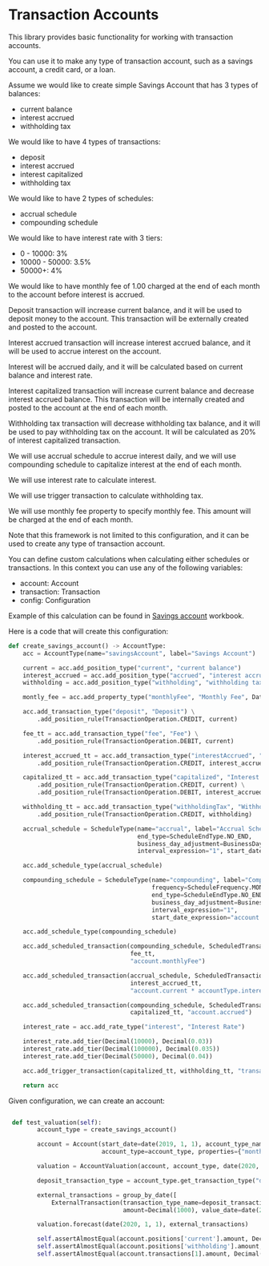 # Transaction Accounts

This library provides basic functionality for working with transaction accounts.

You can use it to make any type of transaction account, such as a savings account, a credit card, or a loan.

Assume we would like to create simple Savings Account that has 3 types of balances:

- current balance
- interest accrued
- withholding tax

We would like to have 4 types of transactions:

- deposit
- interest accrued
- interest capitalized
- withholding tax

We would like to have 2 types of schedules:

- accrual schedule
- compounding schedule

We would like to have interest rate with 3 tiers:

- 0 - 10000: 3%
- 10000 - 50000: 3.5%
- 50000+: 4%

We would like to have monthly fee of 1.00 charged at the end of each month to the account before interest is accrued.

Deposit transaction will increase current balance, and it will be used to deposit money to the account. 
This transaction will be externally created and posted to the account.

Interest accrued transaction will increase interest accrued balance, and it will be used to accrue interest on the account.

Interest will be accrued daily, and it will be calculated based on current balance and interest rate.

Interest capitalized transaction will increase current balance and decrease interest accrued balance.
This transaction will be internally created and posted to the account at the end of each month.

Withholding tax transaction will decrease withholding tax balance, and it will be used to pay withholding tax on the account. 
It will be calculated as 20% of interest capitalized transaction.

We will use accrual schedule to accrue interest daily, and we will use compounding schedule to capitalize interest at the end of each month.

We will use interest rate to calculate interest.

We will use trigger transaction to calculate withholding tax.

We will use monthly fee property to specify monthly fee. This amount will be charged at the end of each month.

Note that this framework is not limited to this configuration, and it can be used to create any type of transaction account.

You can define custom calculations when calculating either schedules or transactions. In this context you can use any of the following variables:

- account: Account
- transaction: Transaction
- config: Configuration

Example of this calculation can be found in [Savings account](./tests/SavingsAccount.xlsx) workbook.

Here is a code that will create this configuration:

```python
def create_savings_account() -> AccountType:
    acc = AccountType(name="savingsAccount", label="Savings Account")

    current = acc.add_position_type("current", "current balance")
    interest_accrued = acc.add_position_type("accrued", "interest accrued")
    withholding = acc.add_position_type("withholding", "withholding tax")

    montly_fee = acc.add_property_type("monthlyFee", "Monthly Fee", DataType.DECIMAL, True)

    acc.add_transaction_type("deposit", "Deposit") \
        .add_position_rule(TransactionOperation.CREDIT, current)

    fee_tt = acc.add_transaction_type("fee", "Fee") \
        .add_position_rule(TransactionOperation.DEBIT, current)

    interest_accrued_tt = acc.add_transaction_type("interestAccrued", "Interest Accrued") \
        .add_position_rule(TransactionOperation.CREDIT, interest_accrued)

    capitalized_tt = acc.add_transaction_type("capitalized", "Interest Capitalized") \
        .add_position_rule(TransactionOperation.CREDIT, current) \
        .add_position_rule(TransactionOperation.DEBIT, interest_accrued)

    withholding_tt = acc.add_transaction_type("withholdingTax", "Withholding Tax") \
        .add_position_rule(TransactionOperation.CREDIT, withholding)

    accrual_schedule = ScheduleType(name="accrual", label="Accrual Schedule", frequency=ScheduleFrequency.DAILY,
                                    end_type=ScheduleEndType.NO_END,
                                    business_day_adjustment=BusinessDayAdjustment.NO_ADJUSTMENT,
                                    interval_expression="1", start_date_expression="account.start_date")

    acc.add_schedule_type(accrual_schedule)

    compounding_schedule = ScheduleType(name="compounding", label="Compounding Schedule",
                                        frequency=ScheduleFrequency.MONTHLY,
                                        end_type=ScheduleEndType.NO_END,
                                        business_day_adjustment=BusinessDayAdjustment.NO_ADJUSTMENT,
                                        interval_expression="1",
                                        start_date_expression="account.start_date + relativedelta(month=+1) + relativedelta(days=-1)")

    acc.add_schedule_type(compounding_schedule)

    acc.add_scheduled_transaction(compounding_schedule, ScheduledTransactionTiming.END_OF_DAY,
                                  fee_tt,
                                  "account.monthlyFee")

    acc.add_scheduled_transaction(accrual_schedule, ScheduledTransactionTiming.END_OF_DAY,
                                  interest_accrued_tt,
                                  "account.current * accountType.interest.get_rate(account.current) / Decimal(365)")

    acc.add_scheduled_transaction(compounding_schedule, ScheduledTransactionTiming.END_OF_DAY,
                                  capitalized_tt, "account.accrued")

    interest_rate = acc.add_rate_type("interest", "Interest Rate")

    interest_rate.add_tier(Decimal(10000), Decimal(0.03))
    interest_rate.add_tier(Decimal(100000), Decimal(0.035))
    interest_rate.add_tier(Decimal(50000), Decimal(0.04))

    acc.add_trigger_transaction(capitalized_tt, withholding_tt, "transaction.amount * Decimal(0.2)")

    return acc
```

Given configuration, we can create an account:

```python

 def test_valuation(self):
        account_type = create_savings_account()

        account = Account(start_date=date(2019, 1, 1), account_type_name=account_type.name,
                          account_type=account_type, properties={"monthlyFee": Decimal(1.00)})

        valuation = AccountValuation(account, account_type, date(2020, 1, 1))

        deposit_transaction_type = account_type.get_transaction_type("deposit")

        external_transactions = group_by_date([
            ExternalTransaction(transaction_type_name=deposit_transaction_type.name,
                                amount=Decimal(1000), value_date=date(2019, 1, 1))])

        valuation.forecast(date(2020, 1, 1), external_transactions)

        self.assertAlmostEqual(account.positions['current'].amount, Decimal(1018.24775), places=4)
        self.assertAlmostEqual(account.positions['withholding'].amount, Decimal(6.04955), places=4)
        self.assertAlmostEqual(account.transactions[1].amount, Decimal('0.08219'), places=4)
```
